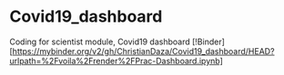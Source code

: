 # Covid19_dashboard
Coding for scientist module, Covid19 dashboard
[!Binder] [https://mybinder.org/v2/gh/ChristianDaza/Covid19_dashboard/HEAD?urlpath=%2Fvoila%2Frender%2FPrac-Dashboard.ipynb]
